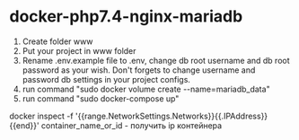 # docker-php7.4-nginx-mariadb
1. Create folder www
2. Put your project in www folder
3. Rename .env.example file to .env, change db root username and db root password as your wish. Don't forgets to change username and password db settings in your project configs.
4. run command "sudo docker volume create --name=mariadb_data"
5. run command "sudo docker-compose up"

docker inspect -f '{{range.NetworkSettings.Networks}}{{.IPAddress}}{{end}}' container_name_or_id - получить ip контейнера
